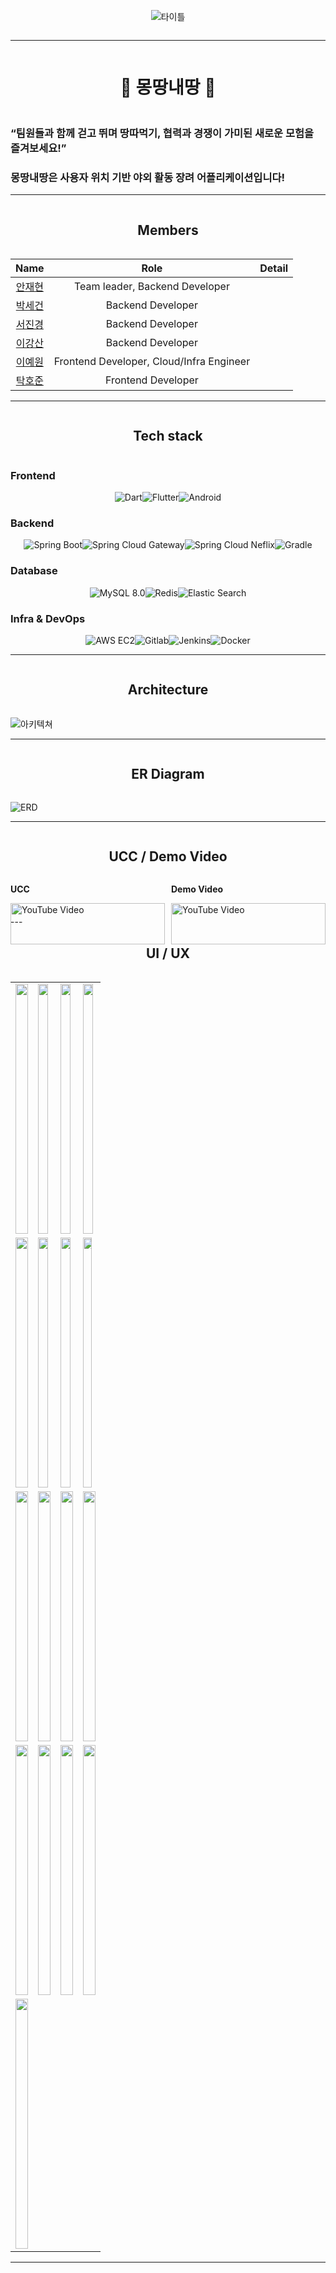 <div style="display: flex; justify-content: center;">


</div>

<div style="display: flex; justify-content: center;">

  ![타이틀](./READMEres/linearLogo.png)

</div>

---

<div style="display: flex; justify-content: center;">

<h1>🏃 몽땅내땅 🏃</h1>

</div>

<h3> “팀원들과 함께 걷고 뛰며 땅따먹기, 협력과 경쟁이 가미된 새로운 모험을 즐겨보세요!” </h3>

<h3> 몽땅내땅은 사용자 위치 기반 야외 활동 장려 어플리케이션입니다! </h3>

<hr>

<div style="display: flex; justify-content: center;">

<h2>Members</h2>

</div>

|                 Name                 |                   Role                   | Detail |
|:------------------------------------:|:----------------------------------------:|:------:|
|    [안재현](https://github.com/ddd)     |      Team leader, Backend Developer      |      |
|    [박세건](https://github.com/PARKSEGUN)     |            Backend Developer             |        |
|    [서진경](https://github.com/JinKyeong-Seo)     |            Backend Developer             |        |
| [이강산](https://github.com/clintkslee) |            Backend Developer             |        |
|    [이예원](https://github.com/Eyekrw)     | Frontend Developer, Cloud/Infra Engineer |        |
|    [탁호준](https://github.com/hohocoding97)     |            Frontend Developer            |        |

---

<div style="display: flex; justify-content: center;">

<h2>Tech stack</h2>

</div>

<h3> Frontend </h3>

<div style="display: flex; justify-content: center;">
  <img alt="Dart" src ="https://img.shields.io/badge/Dart-2ab6f6.svg?&style=for-the-badge&logo=Dart&logoColor=white"/>
  <img alt="Flutter" src ="https://img.shields.io/badge/Flutter-075b9d.svg?&style=for-the-badge&logo=Flutter&logoColor=white"/>
  <img alt="Android" src ="https://img.shields.io/badge/Android-a4c639.svg?&style=for-the-badge&logo=Android&logoColor=white"/>
</div>

<h3> Backend </h3>

<div style="display: flex; justify-content: center;">
  <img alt="Spring Boot" src ="https://img.shields.io/badge/Spring Boot-6DB33F.svg?&style=for-the-badge&logo=Spring Boot&logoColor=white"/>
  <img alt="Spring Cloud Gateway" src ="https://img.shields.io/badge/Spring Cloud Gateway-6DB33F.svg?&style=for-the-badge&logo=Spring&logoColor=white"/>
  <img alt="Spring Cloud Neflix" src ="https://img.shields.io/badge/Spring Cloud Neflix-6DB33F.svg?&style=for-the-badge&logo=Spring&logoColor=white"/>
  <img alt="Gradle" src ="https://img.shields.io/badge/Gradle-02303a.svg?&style=for-the-badge&logo=Gradle&logoColor=white"/>
</div>

<h3> Database </h3>

<div style="display: flex; justify-content: center;">
  <img alt="MySQL 8.0" src ="https://img.shields.io/badge/MySQL-4479A1.svg?&style=for-the-badge&logo=MySQL&logoColor=white"/>
  <img alt="Redis" src ="https://img.shields.io/badge/Redis-E34F26.svg?&style=for-the-badge&logo=Redis&logoColor=white"/>
  <img alt="Elastic Search" src ="https://img.shields.io/badge/Elastic Search-47bdb0.svg?&style=for-the-badge&logo=ElasticSearch&logoColor=white"/>
</div>

<h3> Infra & DevOps </h3>

<div style="display: flex; justify-content: center;">
  <img alt="AWS EC2" src ="https://img.shields.io/badge/AWS EC2-FF9900.svg?&style=for-the-badge&logo=amazon&logoColor=white"/>
  <img alt="Gitlab" src ="https://img.shields.io/badge/GitLab-FC6D26.svg?&style=for-the-badge&logo=GitLab&logoColor=white"/>
  <img alt="Jenkins" src ="https://img.shields.io/badge/Jenkins-1a201d.svg?&style=for-the-badge&logo=Jenkins&logoColor=white"/>
  <img alt="Docker" src ="https://img.shields.io/badge/Docker-2496ed.svg?&style=for-the-badge&logo=Docker&logoColor=white"/>
</div>

---

<div style="display: flex; justify-content: center;">

<h2>Architecture</h2>

</div>

  ![아키텍쳐](./READMEres/architecture.png)

---

<div style="display: flex; justify-content: center;">

<h2>ER Diagram</h2>

</div>

  ![ERD](./READMEres/mdnderd.png)

---

<div style="display: flex; justify-content: center;">

<h2>UCC / Demo Video</h2>

</div>

<div style="display: flex; justify-content: space-between;">
  <div style="flex: 1; margin-right: 5px;">
    <p><strong>UCC</strong></p>
    <a href="https://youtu.be/1LPcWrurOg4">
      <img src="https://img.youtube.com/vi/1LPcWrurOg4/0.jpg" alt="YouTube Video" style="width: 100%;">
    </a>
  </div>
  <div style="flex: 1; margin-left: 5px;">
    <p><strong>Demo Video</strong></p>
    <a href="https://youtu.be/ucO6DFo4wn0">
      <img src="https://img.youtube.com/vi/ucO6DFo4wn0/0.jpg" alt="YouTube Video" style="width: 100%;">
    </a>
  </div>
</div>
---

<div style="display: flex; justify-content: center;">

<h2>UI / UX</h2>

</div>

<table style="width: 100%; border-collapse: collapse;">
  <tr>
    <td style="width: 25%;"><img src="./READMEres/UIUX/0.로그인화면.jpg" style="width: 100%; height: 400px;"/></td>
    <td style="width: 25%;"><img src="./READMEres/UIUX/1-1.메인화면.jpg" style="width: 90%; height: 400px;"/></td>
    <td style="width: 25%;"><img src="./READMEres/UIUX/1-2.게임시작.jpg" style="width: 90%; height: 400px;"/></td>
    <td style="width: 25%;"><img src="./READMEres/UIUX/1-3.땅획득안내.PNG" style="width: 90%; height: 400px;"/></td>
  </tr>
  <tr>
    <td style="width: 25%;"><img src="./READMEres/UIUX/1-4.땅미획득경고.jpg" style="width: 100%; height: 400px;"/></td>
    <td style="width: 25%;"><img src="./READMEres/UIUX/1-5.땅미획득안내.jpg" style="width: 90%; height: 400px;"/></td>
    <td style="width: 25%;"><img src="./READMEres/UIUX/2-1.친구목록.jpg" style="width: 90%; height: 400px;"/></td>
    <td style="width: 25%;"><img src="./READMEres/UIUX/2-2.친구검색.png" style="width: 85%; height: 400px;"/></td>
  </tr>
  <tr>
    <td style="width: 25%;"><img src="./READMEres/UIUX/2-3.친구요청.jpg" style="width: 100%; height: 400px;"/></td>
    <td style="width: 25%;"><img src="./READMEres/UIUX/3-1.팀초기화면.jpg" style="width: 100%; height: 400px;"/></td>
    <td style="width: 25%;"><img src="./READMEres/UIUX/3-2.팀생성.jpg" style="width: 100%; height: 400px;"/></td>
    <td style="width: 25%;"><img src="./READMEres/UIUX/3-3.팀가입.jpg" style="width: 100%; height: 400px;"/></td>
  </tr>
  <tr>
    <td style="width: 25%;"><img src="./READMEres/UIUX/3-4.팀페이지.jpg" style="width: 100%; height: 400px;"/></td>
    <td style="width: 25%;"><img src="./READMEres/UIUX/4-1.팀면적랭킹.jpg" style="width: 100%; height: 400px;"/></td>
    <td style="width: 25%;"><img src="./READMEres/UIUX/4-2.팀거리랭킹.PNG" style="width: 100%; height: 400px;"/></td>
    <td style="width: 25%;"><img src="./READMEres/UIUX/4-3.개인거리랭킹.jpg" style="width: 100%; height: 400px;"/></td>
  </tr>
  <tr>
    <td style="width: 25%;"><img src="./READMEres/UIUX/6-1.푸시알림.jpg" style="width: 100%; height: 400px;"/></td>
    <td style="width: 25%;"></td>
    <td style="width: 25%;"></td>
    <td style="width: 25%;"></td>
  </tr>
</table>


---

